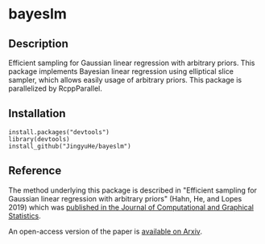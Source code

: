 # bayeslm

## Description

Efficient sampling for Gaussian linear regression with arbitrary priors. This package implements Bayesian linear regression using elliptical slice sampler, which allows easily usage of arbitrary priors. This package is parallelized by RcppParallel.

## Installation

```
install.packages("devtools")
library(devtools)
install_github("JingyuHe/bayeslm")
```

## Reference

The method underlying this package is described in "Efficient sampling for Gaussian linear regression with arbitrary priors" (Hahn, He, and Lopes 2019) which was [published in the Journal of Computational and Graphical Statistics](https://www.tandfonline.com/doi/abs/10.1080/10618600.2018.1482762).

An open-access version of the paper is [available on Arxiv](https://arxiv.org/abs/1806.05738).
